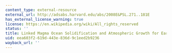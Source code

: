 ```yaml
---
content_type: external-resource
external_url: http://adsabs.harvard.edu/abs/2008E&PSL.271..181E
has_external_license_warning: true
license: https://en.wikipedia.org/wiki/All_rights_reserved
status: ''
title: Linked Magma Ocean Solidification and Atmospheric Growth for Earth and Mars
uid: eea603f2-619d-443e-836d-9c1eed2b9236
wayback_url: ''
---
```

